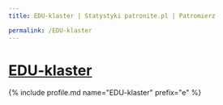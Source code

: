 ```yaml
---
title: EDU-klaster | Statystyki patronite.pl | Patromierz

permalink: /EDU-klaster
---
```


# [EDU-klaster](https://patronite.pl/EDU-klaster)

{% include profile.md name="EDU-klaster" prefix="e" %}
